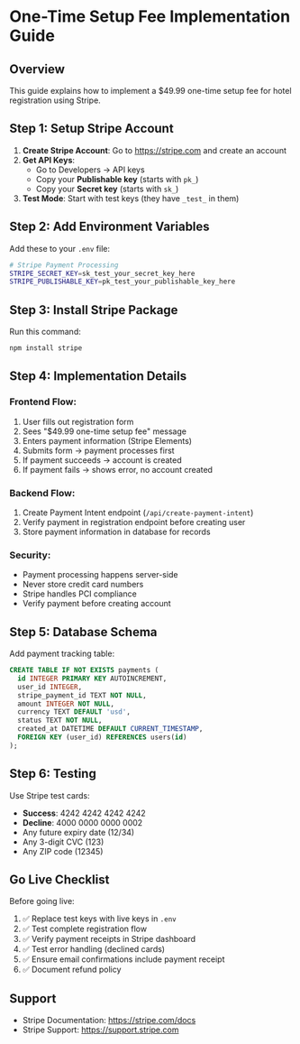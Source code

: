 # One-Time Setup Fee Implementation Guide

## Overview
This guide explains how to implement a $49.99 one-time setup fee for hotel registration using Stripe.

## Step 1: Setup Stripe Account

1. **Create Stripe Account**: Go to https://stripe.com and create an account
2. **Get API Keys**:
   - Go to Developers → API keys
   - Copy your **Publishable key** (starts with `pk_`)
   - Copy your **Secret key** (starts with `sk_`)
3. **Test Mode**: Start with test keys (they have `_test_` in them)

## Step 2: Add Environment Variables

Add these to your `.env` file:

```bash
# Stripe Payment Processing
STRIPE_SECRET_KEY=sk_test_your_secret_key_here
STRIPE_PUBLISHABLE_KEY=pk_test_your_publishable_key_here
```

## Step 3: Install Stripe Package

Run this command:
```bash
npm install stripe
```

## Step 4: Implementation Details

### Frontend Flow:
1. User fills out registration form
2. Sees "$49.99 one-time setup fee" message
3. Enters payment information (Stripe Elements)
4. Submits form → payment processes first
5. If payment succeeds → account is created
6. If payment fails → shows error, no account created

### Backend Flow:
1. Create Payment Intent endpoint (`/api/create-payment-intent`)
2. Verify payment in registration endpoint before creating user
3. Store payment information in database for records

### Security:
- Payment processing happens server-side
- Never store credit card numbers
- Stripe handles PCI compliance
- Verify payment before creating account

## Step 5: Database Schema

Add payment tracking table:

```sql
CREATE TABLE IF NOT EXISTS payments (
  id INTEGER PRIMARY KEY AUTOINCREMENT,
  user_id INTEGER,
  stripe_payment_id TEXT NOT NULL,
  amount INTEGER NOT NULL,
  currency TEXT DEFAULT 'usd',
  status TEXT NOT NULL,
  created_at DATETIME DEFAULT CURRENT_TIMESTAMP,
  FOREIGN KEY (user_id) REFERENCES users(id)
);
```

## Step 6: Testing

Use Stripe test cards:
- **Success**: 4242 4242 4242 4242
- **Decline**: 4000 0000 0000 0002
- Any future expiry date (12/34)
- Any 3-digit CVC (123)
- Any ZIP code (12345)

## Go Live Checklist

Before going live:
1. ✅ Replace test keys with live keys in `.env`
2. ✅ Test complete registration flow
3. ✅ Verify payment receipts in Stripe dashboard
4. ✅ Test error handling (declined cards)
5. ✅ Ensure email confirmations include payment receipt
6. ✅ Document refund policy

## Support

- Stripe Documentation: https://stripe.com/docs
- Stripe Support: https://support.stripe.com


